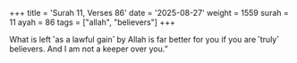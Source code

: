 +++
title = 'Surah 11, Verses 86'
date = '2025-08-27'
weight = 1559
surah = 11
ayah = 86
tags = ["allah", "believers"]
+++

What is left ˹as a lawful gain˺ by Allah is far better for you if you are ˹truly˺ believers. And I am not a keeper over you.”